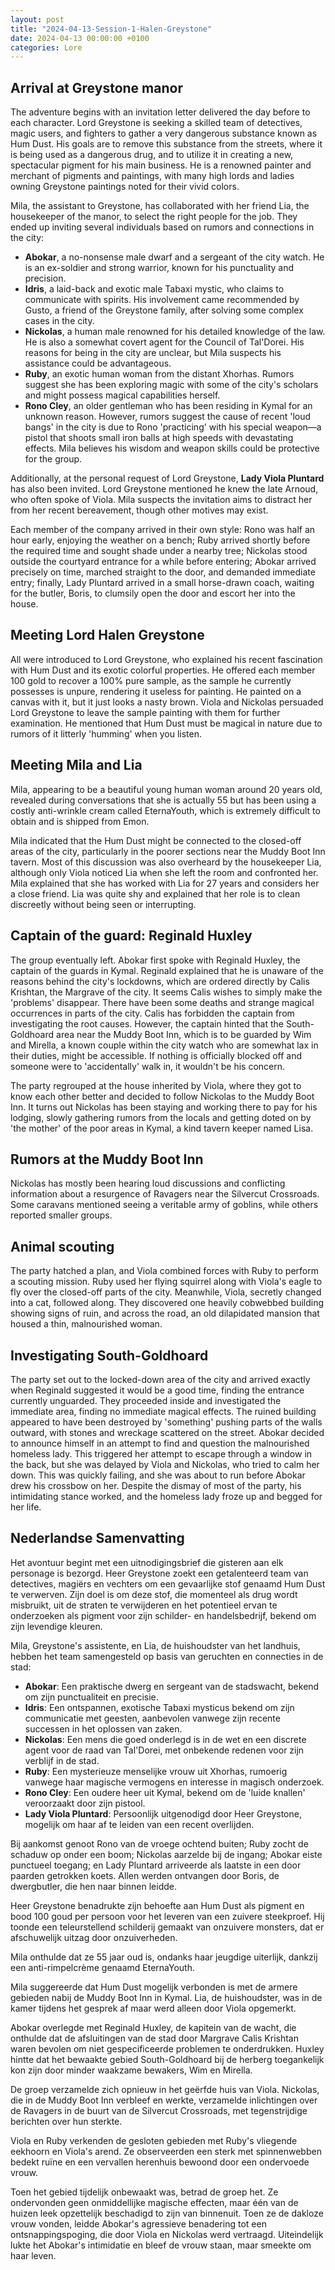 ```yaml
---
layout: post
title: "2024-04-13-Session-1-Halen-Greystone"
date: 2024-04-13 00:00:00 +0100
categories: Lore
---
```


## Arrival at Greystone manor

The adventure begins with an invitation letter delivered the day before to each character. Lord Greystone is seeking a skilled team of detectives, magic users, and fighters to gather a very dangerous substance known as Hum Dust. His goals are to remove this substance from the streets, where it is being used as a dangerous drug, and to utilize it in creating a new, spectacular pigment for his main business. He is a renowned painter and merchant of pigments and paintings, with many high lords and ladies owning Greystone paintings noted for their vivid colors.

Mila, the assistant to Greystone, has collaborated with her friend Lia, the housekeeper of the manor, to select the right people for the job. They ended up inviting several individuals based on rumors and connections in the city:

- **Abokar**, a no-nonsense male dwarf and a sergeant of the city watch. He is an ex-soldier and strong warrior, known for his punctuality and precision.
- **Idris**, a laid-back and exotic male Tabaxi mystic, who claims to communicate with spirits. His involvement came recommended by Gusto, a friend of the Greystone family, after solving some complex cases in the city.
- **Nickolas**, a human male renowned for his detailed knowledge of the law. He is also a somewhat covert agent for the Council of Tal'Dorei. His reasons for being in the city are unclear, but Mila suspects his assistance could be advantageous.
- **Ruby**, an exotic human woman from the distant Xhorhas. Rumors suggest she has been exploring magic with some of the city's scholars and might possess magical capabilities herself.
- **Rono Cley**, an older gentleman who has been residing in Kymal for an unknown reason. However, rumors suggest the cause of recent 'loud bangs' in the city is due to Rono 'practicing' with his special weapon—a pistol that shoots small iron balls at high speeds with devastating effects. Mila believes his wisdom and weapon skills could be protective for the group.

Additionally, at the personal request of Lord Greystone, **Lady Viola Pluntard** has also been invited. Lord Greystone mentioned he knew the late Arnoud, who often spoke of Viola. Mila suspects the invitation aims to distract her from her recent bereavement, though other motives may exist.

Each member of the company arrived in their own style: Rono was half an hour early, enjoying the weather on a bench; Ruby arrived shortly before the required time and sought shade under a nearby tree; Nickolas stood outside the courtyard entrance for a while before entering; Abokar arrived precisely on time, marched straight to the door, and demanded immediate entry; finally, Lady Pluntard arrived in a small horse-drawn coach, waiting for the butler, Boris, to clumsily open the door and escort her into the house.

## Meeting Lord Halen Greystone

All were introduced to Lord Greystone, who explained his recent fascination with Hum Dust and its exotic colorful properties. He offered each member 100 gold to recover a 100% pure sample, as the sample he currently possesses is unpure, rendering it useless for painting. He painted on a canvas with it, but it just looks a nasty brown. Viola and Nickolas persuaded Lord Greystone to leave the sample painting with them for further examination. He mentioned that Hum Dust must be magical in nature due to rumors of it litterly 'humming' when you listen.

## Meeting Mila and Lia

Mila, appearing to be a beautiful young human woman around 20 years old, revealed during conversations that she is actually 55 but has been using a costly anti-wrinkle cream called EternaYouth, which is extremely difficult to obtain and is shipped from Emon.

Mila indicated that the Hum Dust might be connected to the closed-off areas of the city, particularly in the poorer sections near the Muddy Boot Inn tavern. Most of this discussion was also overheard by the housekeeper Lia, although only Viola noticed Lia when she left the room and confronted her. Mila explained that she has worked with Lia for 27 years and considers her a close friend. Lia was quite shy and explained that her role is to clean discreetly without being seen or interrupting.

## Captain of the guard: Reginald Huxley

The group eventually left. Abokar first spoke with Reginald Huxley, the captain of the guards in Kymal. Reginald explained that he is unaware of the reasons behind the city's lockdowns, which are ordered directly by Calis Krishtan, the Margrave of the city. It seems Calis wishes to simply make the 'problems' disappear. There have been some deaths and strange magical occurrences in parts of the city. Calis has forbidden the captain from investigating the root causes. However, the captain hinted that the South-Goldhoard area near the Muddy Boot Inn, which is to be guarded by Wim and Mirella, a known couple within the city watch who are somewhat lax in their duties, might be accessible. If nothing is officially blocked off and someone were to 'accidentally' walk in, it wouldn't be his concern.

The party regrouped at the house inherited by Viola, where they got to know each other better and decided to follow Nickolas to the Muddy Boot Inn. It turns out Nickolas has been staying and working there to pay for his lodging, slowly gathering rumors from the locals and getting doted on by 'the mother' of the poor areas in Kymal, a kind tavern keeper named Lisa.

## Rumors at the Muddy Boot Inn

Nickolas has mostly been hearing loud discussions and conflicting information about a resurgence of Ravagers near the Silvercut Crossroads. Some caravans mentioned seeing a veritable army of goblins, while others reported smaller groups.


## Animal scouting

The party hatched a plan, and Viola combined forces with Ruby to perform a scouting mission. Ruby used her flying squirrel along with Viola's eagle to fly over the closed-off parts of the city. Meanwhile, Viola, secretly changed into a cat, followed along. They discovered one heavily cobwebbed building showing signs of ruin, and across the road, an old dilapidated mansion that housed a thin, malnourished woman.

## Investigating South-Goldhoard

The party set out to the locked-down area of the city and arrived exactly when Reginald suggested it would be a good time, finding the entrance currently unguarded. They proceeded inside and investigated the immediate area, finding no immediate magical effects. The ruined building appeared to have been destroyed by 'something' pushing parts of the walls outward, with stones and wreckage scattered on the street. Abokar decided to announce himself in an attempt to find and question the malnourished homeless lady. This triggered her attempt to escape through a window in the back, but she was delayed by Viola and Nickolas, who tried to calm her down. This was quickly failing, and she was about to run before Abokar drew his crossbow on her. Despite the dismay of most of the party, his intimidating stance worked, and the homeless lady froze up and begged for her life.


## Nederlandse Samenvatting

Het avontuur begint met een uitnodigingsbrief die gisteren aan elk personage is bezorgd. Heer Greystone zoekt een getalenteerd team van detectives, magiërs en vechters om een gevaarlijke stof genaamd Hum Dust te verwerven. Zijn doel is om deze stof, die momenteel als drug wordt misbruikt, uit de straten te verwijderen en het potentieel ervan te onderzoeken als pigment voor zijn schilder- en handelsbedrijf, bekend om zijn levendige kleuren.

Mila, Greystone's assistente, en Lia, de huishoudster van het landhuis, hebben het team samengesteld op basis van geruchten en connecties in de stad:

- **Abokar**: Een praktische dwerg en sergeant van de stadswacht, bekend om zijn punctualiteit en precisie.
- **Idris**: Een ontspannen, exotische Tabaxi mysticus bekend om zijn communicatie met geesten, aanbevolen vanwege zijn recente successen in het oplossen van zaken.
- **Nickolas**: Een mens die goed onderlegd is in de wet en een discrete agent voor de raad van Tal'Dorei, met onbekende redenen voor zijn verblijf in de stad.
- **Ruby**: Een mysterieuze menselijke vrouw uit Xhorhas, rumoerig vanwege haar magische vermogens en interesse in magisch onderzoek.
- **Rono Cley**: Een oudere heer uit Kymal, bekend om de 'luide knallen' veroorzaakt door zijn pistool.
- **Lady Viola Pluntard**: Persoonlijk uitgenodigd door Heer Greystone, mogelijk om haar af te leiden van een recent overlijden.

Bij aankomst genoot Rono van de vroege ochtend buiten; Ruby zocht de schaduw op onder een boom; Nickolas aarzelde bij de ingang; Abokar eiste punctueel toegang; en Lady Pluntard arriveerde als laatste in een door paarden getrokken koets. Allen werden ontvangen door Boris, de dwergbutler, die hen naar binnen leidde.

Heer Greystone benadrukte zijn behoefte aan Hum Dust als pigment en bood 100 goud per persoon voor het leveren van een zuivere steekproef. Hij toonde een teleurstellend schilderij gemaakt van onzuivere monsters, dat er afschuwelijk uitzag door onzuiverheden.

Mila onthulde dat ze 55 jaar oud is, ondanks haar jeugdige uiterlijk, dankzij een anti-rimpelcrème genaamd EternaYouth.

Mila suggereerde dat Hum Dust mogelijk verbonden is met de armere gebieden nabij de Muddy Boot Inn in Kymal. Lia, de huishoudster, was in de kamer tijdens het gesprek af maar werd alleen door Viola opgemerkt.

Abokar overlegde met Reginald Huxley, de kapitein van de wacht, die onthulde dat de afsluitingen van de stad door Margrave Calis Krishtan waren bevolen om niet gespecificeerde problemen te onderdrukken. Huxley hintte dat het bewaakte gebied South-Goldhoard bij de herberg toegankelijk kon zijn door minder waakzame bewakers, Wim en Mirella.

De groep verzamelde zich opnieuw in het geërfde huis van Viola. Nickolas, die in de Muddy Boot Inn verbleef en werkte, verzamelde inlichtingen over de Ravagers in de buurt van de Silvercut Crossroads, met tegenstrijdige berichten over hun sterkte.

Viola en Ruby verkenden de gesloten gebieden met Ruby's vliegende eekhoorn en Viola's arend. Ze observeerden een sterk met spinnenwebben bedekt ruïne en een vervallen herenhuis bewoond door een ondervoede vrouw.

Toen het gebied tijdelijk onbewaakt was, betrad de groep het. Ze ondervonden geen onmiddellijke magische effecten, maar één van de huizen leek opzettelijk beschadigd to zijn van binnenuit. Toen ze de dakloze vrouw vonden, leidde Abokar's agressieve benadering tot een ontsnappingspoging, die door Viola en Nickolas werd vertraagd. Uiteindelijk lukte het Abokar's intimidatie en bleef de vrouw staan, maar smeekte om haar leven.
